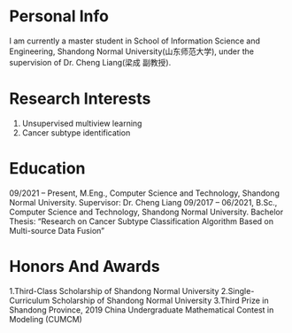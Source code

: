 # Personal Info
I am currently a master student in School of Information Science and Engineering, Shandong Normal University(山东师范大学), under the supervision of Dr. Cheng Liang(梁成 副教授).

# Research Interests
1. Unsupervised multiview learning
2. Cancer subtype identification

# Education
09/2021 – Present, 	M.Eng., Computer Science and Technology, Shandong Normal University. 
Supervisor: Dr. Cheng Liang
09/2017 – 06/2021, 	B.Sc., Computer Science and Technology, Shandong Normal University. 
Bachelor Thesis: “Research on Cancer Subtype Classification Algorithm Based on Multi-source Data Fusion”

# Honors And Awards
1.Third-Class Scholarship of Shandong Normal University
2.Single-Curriculum Scholarship of Shandong Normal University
3.Third Prize in Shandong Province, 2019 China Undergraduate Mathematical Contest in Modeling (CUMCM)
